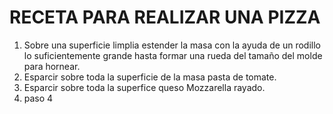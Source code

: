 # RECETA PARA REALIZAR UNA PIZZA
1. Sobre una superficie limplia estender la masa con la ayuda de un rodillo lo suficientemente grande hasta formar una rueda del tamaño del molde para hornear.
2. Esparcir sobre toda la superficie de la masa pasta de tomate.
3. Esparcir sobre toda la superfice queso Mozzarella rayado.
4. paso 4

